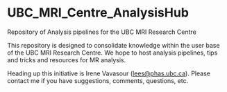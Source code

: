 # UBC_MRI_Centre_AnalysisHub
Repository of Analysis pipelines for the UBC MRI Research Centre

This repository is designed to consolidate knowledge within the user base of the UBC MRI Research Centre. We hope to host analysis pipelines, tips and tricks and resources for MR analysis.

Heading up this initiative is Irene Vavasour (lees@phas.ubc.ca). Please contact me if you have suggestions, comments, questions, etc.
